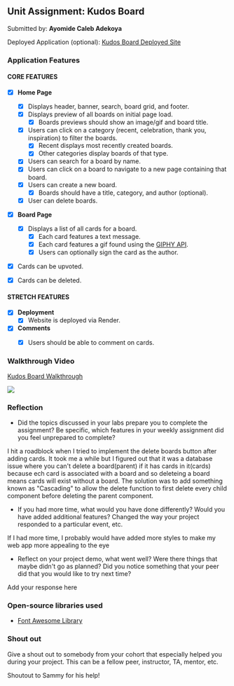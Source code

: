 ## Unit Assignment: Kudos Board

Submitted by: **Ayomide Caleb Adekoya**

Deployed Application (optional): [Kudos Board Deployed Site](ADD_LINK_HERE)

### Application Features

#### CORE FEATURES

- [x] **Home Page**
  - [x] Displays header, banner, search, board grid, and footer.
  - [x] Displays preview of all boards on initial page load.
    - [x] Boards previews should show an image/gif and board title.
  - [x] Users can click on a category (recent, celebration, thank you, inspiration) to filter the boards.
    - [x] Recent displays most recently created boards.
    - [x] Other categories display boards of that type.
  - [x] Users can search for a board by name.
  - [x] Users can click on a board to navigate to a new page containing that board.
  - [x] Users can create a new board.
    - [x] Boards should have a title, category, and author (optional).
  - [x] User can delete boards.

- [x] **Board Page**
  - [x] Displays a list of all cards for a board.
    -  [x] Each card features a text message.
    -  [x] Each card features a gif found using the [GIPHY API](https://developers.giphy.com/docs/api/).
    -  [x] Users can optionally sign the card as the author.
-   [x] Cards can be upvoted.
-   [x] Cards can be deleted.


#### STRETCH FEATURES


- [x] **Deployment**
  - [x] Website is deployed via Render.
- [x] **Comments**
  - [x] Users should be able to comment on cards.


### Walkthrough Video

<div>
    <a href="https://www.loom.com/share/8cc75620abe64c848733a37c8e8e8ef4">
      <p>Kudos Board Walkthrough</p>
    </a>
    <a href="https://www.loom.com/share/8cc75620abe64c848733a37c8e8e8ef4">
      <img style="max-width:300px;" src="https://cdn.loom.com/sessions/thumbnails/8cc75620abe64c848733a37c8e8e8ef4-with-play.gif">
    </a>
</div>

### Reflection

* Did the topics discussed in your labs prepare you to complete the assignment? Be specific, which features in your weekly assignment did you feel unprepared to complete?

I hit a roadblock when I tried to implement the delete boards button after adding cards. It took me a while but I figured out that it was a database issue where you can't delete a board(parent) if it has cards in it(cards) because ech card is associated with a board and so deleteing a board means cards will exist without a board. The solution was to add something known as "Cascading" to allow the delete function to first delete every child component before deleting the parent component.

* If you had more time, what would you have done differently? Would you have added additional features? Changed the way your project responded to a particular event, etc.

If I had more time, I probably would have added more styles to make my web app more appealing to the eye

* Reflect on your project demo, what went well? Were there things that maybe didn't go as planned? Did you notice something that your peer did that you would like to try next time?

Add your response here

### Open-source libraries used

- [Font Awesome Library](https://fontawesome.com/)

### Shout out

Give a shout out to somebody from your cohort that especially helped you during your project. This can be a fellow peer, instructor, TA, mentor, etc.

Shoutout to Sammy for his help!

